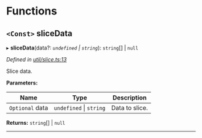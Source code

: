 

# Functions

<a id="slicedata"></a>

## `<Const>` sliceData

▸ **sliceData**(data?: *`undefined` \| `string`*): `string`[] \| `null`

*Defined in [util/slice.ts:13](https://github.com/paritytech/js-libs/blob/43c9624/packages/abi/src/util/slice.ts#L13)*

Slice data.

**Parameters:**

| Name | Type | Description |
| ------ | ------ | ------ |
| `Optional` data | `undefined` \| `string` |  Data to slice. |

**Returns:** `string`[] \| `null`

___

